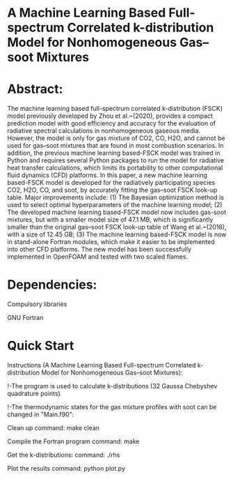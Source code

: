 # A Machine Learning Based Full-spectrum Correlated k-distribution Model for Nonhomogeneous Gas–soot Mixtures
# Abstract:
The machine learning based full-spectrum correlated k-distribution (FSCK) model previously developed by Zhou et al.~(2020), provides a compact prediction model with good efficiency and accuracy for the evaluation of radiative spectral calculations in nonhomogeneous gaseous media. However, the model is only for gas mixture of CO2, CO, H2O, and cannot be used for gas–soot mixtures that are found in most combustion scenarios. In addition, the previous machine learning based-FSCK model was trained in Python and requires several Python packages to run the model for radiative heat transfer calculations, which limits its portability to other computational fluid dynamics (CFD) platforms. In this paper, a new machine learning based-FSCK model is developed for the radiatively participating species CO2, H2O, CO, and soot, by accurately fitting the gas–soot FSCK look-up table. Major improvements include: (1) The Bayesian optimization method is used to select optimal hyperparameters of the machine learning model; (2) The developed machine learning based-FSCK model now includes gas-soot mixtures, but with a smaller model size of 47.1 MB, which is significantly smaller than the original gas–soot FSCK look-up table of Wang et al.~(2018), with a size of 12.45 GB; (3) The machine learning based-FSCK model is now in stand-alone Fortran modules, which make it easier to be implemented into other CFD platforms. The new model has been successfully implemented in OpenFOAM and tested with two scaled flames.

# Dependencies:
Compulsory libraries

GNU Fortran



# Quick Start
Instructions (A Machine Learning Based Full-spectrum Correlated k-distribution Model for Nonhomogeneous Gas–soot Mixtures):

!-The program is used to calculate k-distributions (32 Gaussa Chebyshev quadrature points)

!-The thermodynamic states for the gas mixture profiles with soot can be changed in "Main.f90":

Clean up
command: make clean

Compile the Fortran program
command: make

Get the k-distributions:
command: ./rhs

Plot the results
command: python plot.py

